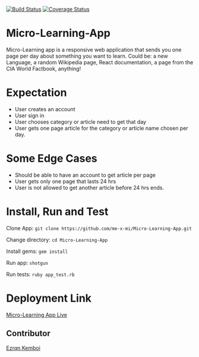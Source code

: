 [![Build Status](https://travis-ci.org/me-x-mi/Micro-Learning-App.svg?branch=master)](https://travis-ci.org/me-x-mi/Micro-Learning-App)
[![Coverage Status](https://coveralls.io/repos/github/me-x-mi/Micro-Learning-App/badge.svg?branch=master)](https://coveralls.io/github/me-x-mi/Micro-Learning-App?branch=master)
# Micro-Learning-App
Micro-Learning app is a responsive web application that sends you one page per day about something you want to learn. Could be: a new Language, a random Wikipedia page, React documentation, a page from the CIA World Factbook, anything!

# Expectation

- User creates an account
- User sign in
- User chooses category or article need to get that day
- User gets one page article for the category or article name chosen  per day. 

# Some Edge Cases

- Should be able to have an account to get article per page
- User gets only one page that lasts 24 hrs
- User is not allowed to get another article before 24 hrs ends. 

# Install, Run and Test

Clone App: `git clone https://github.com/me-x-mi/Micro-Learning-App.git`

Change directory: `cd Micro-Learning-App`

Install gems: `gem install`

Run app: `shotgun`

Run tests: `ruby app_test.rb`


# Deployment Link

[Micro-Learning App Live]()

## Contributor
[Ezrqn Kemboi](https://github.com/me-x-mi)
